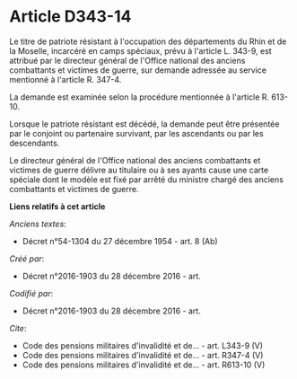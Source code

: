 # Article D343-14

Le titre de patriote résistant à l'occupation des départements du Rhin et de la Moselle, incarcéré en camps spéciaux, prévu à
l'article L. 343-9, est attribué par le directeur général de l'Office national des anciens combattants et victimes de guerre,
sur demande adressée au service mentionné à l'article R. 347-4.

La demande est examinée selon la procédure mentionnée à l'article R. 613-10.

Lorsque le patriote résistant est décédé, la demande peut être présentée par le conjoint ou partenaire survivant, par les
ascendants ou par les descendants.

Le directeur général de l'Office national des anciens combattants et victimes de guerre délivre au titulaire ou à ses ayants
cause une carte spéciale dont le modèle est fixé par arrêté du ministre chargé des anciens combattants et victimes de guerre.

**Liens relatifs à cet article**

_Anciens textes_:

  - Décret n°54-1304 du 27 décembre 1954 - art. 8 (Ab)

_Créé par_:

  - Décret n°2016-1903 du 28 décembre 2016 - art.

_Codifié par_:

  - Décret n°2016-1903 du 28 décembre 2016 - art.

_Cite_:

  - Code des pensions militaires d'invalidité et de... - art. L343-9 (V)
  - Code des pensions militaires d'invalidité et de... - art. R347-4 (V)
  - Code des pensions militaires d'invalidité et de... - art. R613-10 (V)
